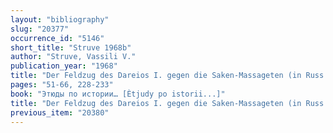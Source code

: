```yaml
---
layout: "bibliography"
slug: "20377"
occurrence_id: "5146"
short_title: "Struve 1968b"
author: "Struve, Vassili V."
publication_year: "1968"
title: "Der Feldzug des Dareios I. gegen die Saken-Massageten (in Russ.)"
pages: "51-66, 228-233"
book: "Этюды по истории… [Ètjudy po istorii...]"
title: "Der Feldzug des Dareios I. gegen die Saken-Massageten (in Russ.)"
previous_item: "20380"
---
```

